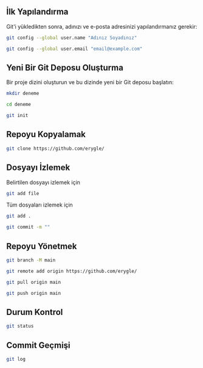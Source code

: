 ## İlk Yapılandırma

Git'i yükledikten sonra, adınızı ve e-posta adresinizi yapılandırmanız gerekir:

```sh
git config --global user.name "Adınız Soyadınız"
```
```sh
git config --global user.email "email@example.com"
```

## Yeni Bir Git Deposu Oluşturma
Bir proje dizini oluşturun ve bu dizinde yeni bir Git deposu başlatın:
```sh
mkdir deneme
```
```sh
cd deneme
```
```sh
git init
```

## Repoyu Kopyalamak
```sh
git clone https://github.com/erygle/
```

## Dosyayı İzlemek
Belirtilen dosyayı izlemek için
```sh
git add file
```
Tüm dosyaları izlemek için
```sh
git add .
```
```sh
git commit -m ""
```

## Repoyu Yönetmek
```sh
git branch -M main
```
```sh
git remote add origin https://github.com/erygle/
```
```sh
git pull origin main
```

```sh
git push origin main
```

## Durum Kontrol
```sh
git status
```

## Commit Geçmişi
```sh
git log
```
